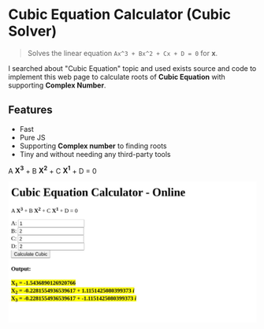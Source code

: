 # Cubic Equation Calculator (Cubic Solver)

> Solves the linear equation `Ax^3 + Bx^2 + Cx + D = 0` for **x**.

I searched about "Cubic Equation" topic and used exists source and code to implement this web page to calculate roots of **Cubic Equation** with supporting **Complex Number**.

## Features

- Fast
- Pure JS
- Supporting **Complex number** to finding roots
- Tiny and without needing any third-party tools

<p>A <b>X<sup>3</sup></b> + B <b>X<sup>2</sup></b> + C <b>X<sup>1</sup></b> + D = 0</p>

[![Cubic Equation Calculator](demo.jpg)](https://basemax.github.io/CubicEquationCalculator/cubic.html)


